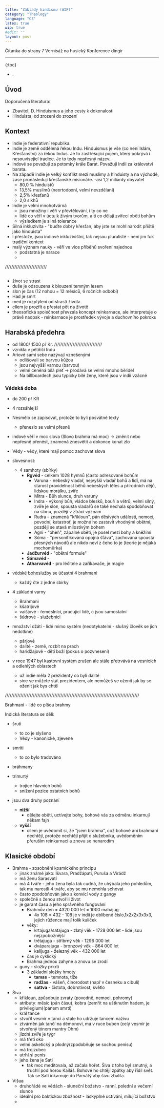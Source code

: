 ```yaml
---
title: "Základy hindismu (WIP)"
category: "Theology"
language: "CZ"
latex: true
wip: true
#edit: ""
layout: post
---
```


Čítanka do strany 7
Vernisáž na husický
Konference dingir

---

{:toc}
- .

## Úvod

Doporučená literatura:

- Zbavitel, D. Hinduismus a jeho cesty k dokonalosti
- Hinduista, od zrození do zrození


## Kontext
- Indie je federativní republika.
- Indie je země oddělená řekou Indu. Hinduismus je vše (co není Islám, Křesťanství) za řekou Indus.
   Je to zastřešující pojem, který pokrývá i nesouvisející tradice. Je to tedy nepřesný název.
- Indové se považují za potomky krále Barat. Považují Indii za království barata.
- Na západě indie je velký konflikt mezi muslimy a hinduisty a na východě, zase pronásledují křesťanské misionáře.
-asi 1,2 miliardy obyvatel
    - 80,0 % hinduistů
    - 13,5% muslimů (neortodoxní, velmi nevzdělaní)
    - 2,5% křesťanů
    - 2,0 sikhů
- Indie je velmi mnohotvárná
    - jsou množiny i věří v převtělování, i ty co ne
    - lidé co věří v úctu k živým tvorům, a ti co dělají zvířecí oběti bohům
    - výsledkem je silná tolerance
- Silná inkluzivita - "buďte dobrý křesťan, aby jste se mohl narodit příště jako hinduista"
- I přestože, jsou indiové inkluzivištní, tak nejsou pluralisté - není jim fuk tradiční kontext
- malý význam nauky - věří ve více příběhů svoření najednou
    - podstatná je narace
    - 



///////////////////////////

## 
- život se strast
- duše je odsouzena k blouzení temným lesem
- slon je čas (12 nohou = 12 měsíců, 6 ročních odbobí)
- Had je smrt
- med je rozptýlení od strastí života
- cílem je prozřít a přestat pět na životě
- theosofická společnost převzala koncept reinkarnace, ale interpretuje o právě naopak -
   reinkarnace je prostředek vývoje a duchovního pokroku


## Harabská předehra
- od 1800/ 1500 př Kr.
///////////////////////////////
- vznikla v pětiříčí Indu
- Ariové sami sebe nazývají vznešenými
    - odlišovali se barvou kůžou
    - jsou nejvyšší varnou (barvou)
    - velmi ceněná bílá pleť -> prodává se velmi mnoho bělidel
    - Na billboardech jsou typicky bílé ženy, které jsou v indii vzácné


### Védská doba
- do 200 př KR
- 4 rozsáhlejší
- Nesmělo se zapisovat, protože to byli posvátné texty
    - přeneslo se velmi přesně
- indové věří v moc slova (Slovo brahma má moc) -> změnit nebo nepřesně přenést, znamená znesvětit a dokonce konat zlo
- Védy - vědy, které mají pomoc zachovat slova
- slovesnost:
    - 4 samhoty (sbírky)
        - **Rgvéd** - celkem 1028 hymnů (často adresované bohům 
            - Varuna - nebeský vladař, nejvyšší vladař bohů a lidí, má na starost pravidelnost běhů nebeských těles a přírodních dějů, lidskou morálku, zvíře 
            - Mitra - Bůh slunce, druh varuny
            - Indra - výkoný bůh, vládce blesků, bouří a větrů, velmi silný, zvíře je slon, spousta vladařů se také nechala spodobňovat na slonu, později v ztrácí význam
            - Rudra - znamená "křikloun", pán děsivých událostí, nemocí, povodní, katastrof, je možné ho zastavit vhodnými obětmi, později se stavá milostivým bohem
            - Agni - "oheň", zápalné oběti, je posel mezi bohy a kněžími
            - Sóma - "personifikovaná opojná šťáva", zachována spousta přesných návodů ale nikdo neví z čeho to je (teorie je nějáká mochomůrka)
        - **Jadžurvéd** - "obětní formule"
        - **Sámavéd** - 
        - **Atharvavéd** - pro léčitele a zaříkavače, je magie
- védské bohoslužby se účastní 4 brahmani
    - každý čte z jedné sbírky


- 4 základní varny
    - Brahmani
    - kšatrijové
    - vaišjové - řemeslníci, pracující lidé, c jsou samostatní
    - šúdrové - služebníci
- množství džátí - lidé mimo systém (nedotykatelní - slušný člověk se jich nedotkne)
    - párjové
    - dalité - země, rozbít na prach
    - haridžajové - děti boží (pokus o pozvnesení)
- v roce 1947 byl kastovní systém zrušen ale stále přetrvává na vesnicích a odlehlých oblastech
    - už indie měla 2 prezidenty co byli dalité
    - sice se můžete stát prezidentem, ale nemůžeš se oženit jak by se oženit jak bys chtěl


///////////////////////////////////////////////////////////////////////////////////////

Brahmani - lidé co píšou brahmy

Indická literatura se dělí:
- šruti
    - to co je slyšeno
    - Védy - kanonické, zjevené
- smriti
    - to co bylo tradováno

- bráhmany

- trimurtý
    - trojice hlavních bohů
    - snížení pozice ostatních bohů

- jsou dva druhy poznání
    - **nižší**
        - dělejte oběti, uctívejte bohy, bohové vás za odměnu inkarnují někam fajn
    - **vyšší**
        - cílem je uvědomit si, že "jsem brahma", což bohové ani brahmani nechtějí, protože nechtějí přijít o služebníka, uvědoměním přeruším reinkarnaci a znovu se nenarodím


## Klasické období
- Brahma - zosobnění kosmického principu
    - jinak známé jako: Íšvara, Pradžápati, Puruša a Virádž
    - má ženu Sarasvatí
    - má 4 tváře -  jeho žena byla tak cudná, že uhýbala jeho pohledům, tak mu narostli 4 tváře, aby se mu nemohla schovat
    - často zpodobňován jako s konvicí vody z gangy
    - společně s ženou stvořili život
    - je garant času a jeho správného fungování
        - Brahmův den = 4320 000 let = 1000 mahájug
            - 4x 108 = 432 - 108 je v indii je oblíbené číslo,1x2x2x3x3x3, jejich růžence mají tolik kuliček
        - věky:
            - krtajuga/satajuga - zlatý věk - 1728 000 let - lidé jsou nejzpobožnější
            - trétajuga - stříbrný věk - 1296 000 let
            - dváparajuga - bronzový věk - 864 000 let
            - kalijuga - železný věk - 432 000 let
        - čas je cyklický
        - Brahma jednou zahyne a znovu se zrodí
    - guny - složky prkrti
        - 3 základní složky hmoty
            - **tamas** - temnota, tíže 
            - **radžas** - vášeň, činorodost (např v česneku a cibuli)
            - **sattva** - čistota, dobrotivost, světlo
- Šiva
    - křikloun, způsobuje zvraty (povodně, nemoci, pohromy)
    - atributy: měsíc (pán čásu), kobra (zemřít na uštknutím hadem, je privilegium)(pánem smrti)
    - král tance
    - stvořil vesmír v tanci a stále ho udržuje tancem naživu
    - ztvárněn jak tančí na démonovi, má v ruce buben (celý vesmír je stvořený tónem mantry Ohm)
    - jízdní zvíře je tygr
    - má třetí oko
    - velmi asketický a plodný(zpodobňuje se sochou penisu)
    - má trojzubec
    - utrhl si penis
    - jeho žena je Sati
        - tak moc meditovala, až začala hořet. Šiva z toho byl smutný, a truchlí pod horou Kailáš. Bohové ho chtějí zpátky aby řídil svět. Tak se Satí inkarnuje do Parvátý aby šivu zbalila.
- Višua
    - druhořádé ve védách - sluneční božstvo - ranní, polední a večerní slunce
    - ideální pro baktickou zbožnost - láskyplné uctívání, milující božstvo
    - 
